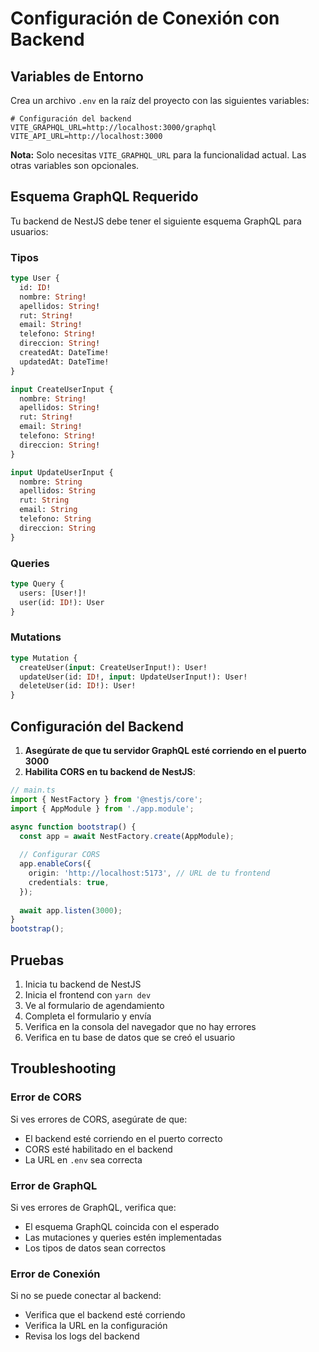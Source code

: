 # Configuración de Conexión con Backend

## Variables de Entorno

Crea un archivo `.env` en la raíz del proyecto con las siguientes variables:

```env
# Configuración del backend
VITE_GRAPHQL_URL=http://localhost:3000/graphql
VITE_API_URL=http://localhost:3000
```

**Nota:** Solo necesitas `VITE_GRAPHQL_URL` para la funcionalidad actual. Las otras variables son opcionales.

## Esquema GraphQL Requerido

Tu backend de NestJS debe tener el siguiente esquema GraphQL para usuarios:

### Tipos
```graphql
type User {
  id: ID!
  nombre: String!
  apellidos: String!
  rut: String!
  email: String!
  telefono: String!
  direccion: String!
  createdAt: DateTime!
  updatedAt: DateTime!
}

input CreateUserInput {
  nombre: String!
  apellidos: String!
  rut: String!
  email: String!
  telefono: String!
  direccion: String!
}

input UpdateUserInput {
  nombre: String
  apellidos: String
  rut: String
  email: String
  telefono: String
  direccion: String
}
```

### Queries
```graphql
type Query {
  users: [User!]!
  user(id: ID!): User
}
```

### Mutations
```graphql
type Mutation {
  createUser(input: CreateUserInput!): User!
  updateUser(id: ID!, input: UpdateUserInput!): User!
  deleteUser(id: ID!): User!
}
```

## Configuración del Backend

1. **Asegúrate de que tu servidor GraphQL esté corriendo en el puerto 3000**
2. **Habilita CORS en tu backend de NestJS**:

```typescript
// main.ts
import { NestFactory } from '@nestjs/core';
import { AppModule } from './app.module';

async function bootstrap() {
  const app = await NestFactory.create(AppModule);
  
  // Configurar CORS
  app.enableCors({
    origin: 'http://localhost:5173', // URL de tu frontend
    credentials: true,
  });
  
  await app.listen(3000);
}
bootstrap();
```

## Pruebas

1. Inicia tu backend de NestJS
2. Inicia el frontend con `yarn dev`
3. Ve al formulario de agendamiento
4. Completa el formulario y envía
5. Verifica en la consola del navegador que no hay errores
6. Verifica en tu base de datos que se creó el usuario

## Troubleshooting

### Error de CORS
Si ves errores de CORS, asegúrate de que:
- El backend esté corriendo en el puerto correcto
- CORS esté habilitado en el backend
- La URL en `.env` sea correcta

### Error de GraphQL
Si ves errores de GraphQL, verifica que:
- El esquema GraphQL coincida con el esperado
- Las mutaciones y queries estén implementadas
- Los tipos de datos sean correctos

### Error de Conexión
Si no se puede conectar al backend:
- Verifica que el backend esté corriendo
- Verifica la URL en la configuración
- Revisa los logs del backend 